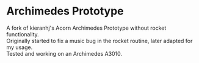# Archimedes Prototype
A fork of kieranhj's Acorn Archimedes Prototype without rocket functionality.  
Originally started to fix a music bug in the rocket routine, later adapted for my usage.  
Tested and working on an Archimedes A3010.
